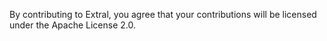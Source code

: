 By contributing to Extral, you agree that your contributions will be licensed under the Apache License 2.0.